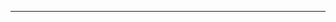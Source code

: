 __________________________________________________________________________________________________________________________
#                                       